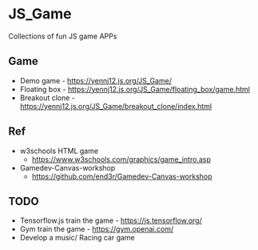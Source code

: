 # JS_Game
Collections of fun JS game APPs 

## Game 
- Demo game - https://yennj12.js.org/JS_Game/
- Floating box - https://yennj12.js.org/JS_Game/floating_box/game.html
- Breakout clone - https://yennj12.js.org/JS_Game/breakout_clone/index.html


## Ref
- w3schools HTML game  
	- https://www.w3schools.com/graphics/game_intro.asp
- Gamedev-Canvas-workshop
	- https://github.com/end3r/Gamedev-Canvas-workshop

## TODO 
- Tensorflow.js train the game - https://js.tensorflow.org/
- Gym train the game - https://gym.openai.com/
- Develop a music/ Racing car game 